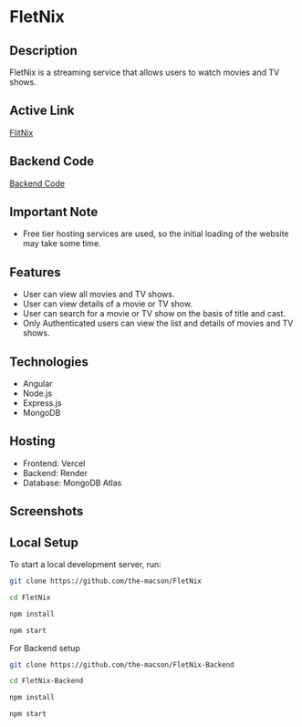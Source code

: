 # FletNix

## Description

FletNix is a streaming service that allows users to watch movies and TV shows.

## Active Link 
[FlitNix](https://flet-nix-xi.vercel.app/)

## Backend Code 
[Backend Code](https://github.com/the-macson/FletNix-Backend)

## Important Note
- Free tier hosting services are used, so the initial loading of the website may take some time.

## Features
- User can view all movies and TV shows.
- User can view details of a movie or TV show.
- User can search for a movie or TV show on the basis of title and cast.
- Only Authenticated users can view the list and details of movies and TV shows.

## Technologies
- Angular
- Node.js
- Express.js
- MongoDB

## Hosting
- Frontend: Vercel
- Backend: Render
- Database: MongoDB Atlas

## Screenshots


## Local Setup
To start a local development server, run:

```bash
git clone https://github.com/the-macson/FletNix
```

```bash
cd FletNix
```

```bash
npm install
```

```bash
npm start
```

For Backend setup
```bash
git clone https://github.com/the-macson/FletNix-Backend
```

```bash
cd FletNix-Backend
```

```bash
npm install
```

```bash
npm start
```